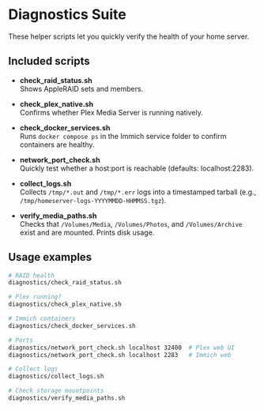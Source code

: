 
# Diagnostics Suite

These helper scripts let you quickly verify the health of your home server.

## Included scripts

- **check_raid_status.sh**  
  Shows AppleRAID sets and members.

- **check_plex_native.sh**  
  Confirms whether Plex Media Server is running natively.

- **check_docker_services.sh**  
  Runs `docker compose ps` in the Immich service folder to confirm containers are healthy.

- **network_port_check.sh <host> <port>**  
  Quickly test whether a host:port is reachable (defaults: localhost:2283).

- **collect_logs.sh**  
  Collects `/tmp/*.out` and `/tmp/*.err` logs into a timestamped tarball (e.g., `/tmp/homeserver-logs-YYYYMMDD-HHMMSS.tgz`).

- **verify_media_paths.sh**  
  Checks that `/Volumes/Media`, `/Volumes/Photos`, and `/Volumes/Archive` exist and are mounted. Prints disk usage.

## Usage examples

```bash
# RAID health
diagnostics/check_raid_status.sh

# Plex running?
diagnostics/check_plex_native.sh

# Immich containers
diagnostics/check_docker_services.sh

# Ports
diagnostics/network_port_check.sh localhost 32400  # Plex web UI
diagnostics/network_port_check.sh localhost 2283   # Immich web

# Collect logs
diagnostics/collect_logs.sh

# Check storage mountpoints
diagnostics/verify_media_paths.sh
```

